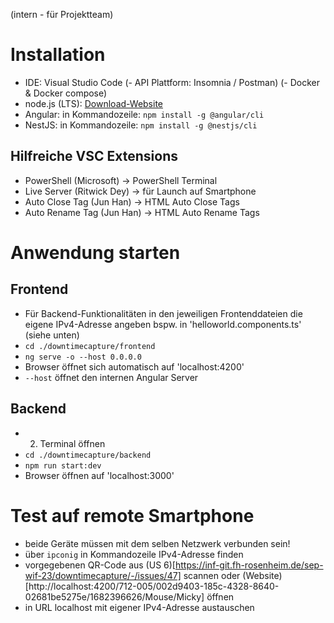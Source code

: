(intern - für Projektteam)

# Installation

- IDE: Visual Studio Code
(- API Plattform: Insomnia / Postman)
(- Docker & Docker compose)
- node.js (LTS): [Download-Website](https://nodejs.org/en/download)
- Angular: in Kommandozeile: `npm install -g @angular/cli`
- NestJS: in Kommandozeile: `npm install -g @nestjs/cli`

## Hilfreiche VSC Extensions
- PowerShell (Microsoft) -> PowerShell Terminal
- Live Server (Ritwick Dey) -> für Launch auf Smartphone 
- Auto Close Tag (Jun Han) -> HTML Auto Close Tags
- Auto Rename Tag (Jun Han) -> HTML Auto Rename Tags


# Anwendung starten

## Frontend
- Für Backend-Funktionalitäten in den jeweiligen Frontenddateien die eigene IPv4-Adresse angeben bspw. in 'helloworld.components.ts' (siehe unten) 
- `cd ./downtimecapture/frontend`
- `ng serve -o --host 0.0.0.0`
- Browser öffnet sich automatisch auf 'localhost:4200'
- `--host` öffnet den internen Angular Server

## Backend
- 2. Terminal öffnen
- `cd ./downtimecapture/backend`
- `npm run start:dev`
- Browser öffnen auf 'localhost:3000'


# Test auf remote Smartphone
- beide Geräte müssen mit dem selben Netzwerk verbunden sein!
- über `ipconig` in Kommandozeile IPv4-Adresse finden
- vorgegebenen QR-Code aus (US 6)[https://inf-git.fh-rosenheim.de/sep-wif-23/downtimecapture/-/issues/47] scannen oder (Website)[http://localhost:4200/712-005/002d9403-185c-4328-8640-02681be5275e/1682396626/Mouse/Micky] öffnen
- in URL localhost mit eigener IPv4-Adresse austauschen